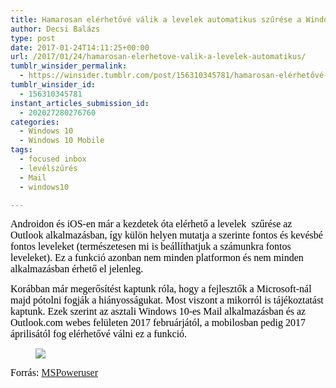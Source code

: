 ```yaml
---
title: Hamarosan elérhetővé válik a levelek automatikus szűrése a Windows 10-es Mail alkalmazásban is!
author: Decsi Balázs
type: post
date: 2017-01-24T14:11:25+00:00
url: /2017/01/24/hamarosan-elerhetove-valik-a-levelek-automatikus/
tumblr_winsider_permalink:
  - https://winsider.tumblr.com/post/156310345781/hamarosan-elérhetővé-válik-a-levelek-automatikus
tumblr_winsider_id:
  - 156310345781
instant_articles_submission_id:
  - 202027280276760
categories:
  - Windows 10
  - Windows 10 Mobile
tags:
  - focused inbox
  - levélszűrés
  - Mail
  - windows10

---
```

<span style="color: #000000; font-family: Calibri; font-size: medium;">Androidon és iOS-en már a kezdetek óta elérhető a levelek  szűrése az Outlook alkalmazásban, így külön helyen mutatja a szerinte fontos és kevésbé fontos leveleket (természetesen mi is beállíthatjuk a számunkra fontos leveleket). Ez a funkció azonban nem minden platformon és nem minden alkalmazásban érhető el jelenleg.</span>

<span style="color: #000000; font-family: Calibri; font-size: medium;">Korábban már megerősítést kaptunk róla, hogy a fejlesztők a Microsoft-nál majd pótolni fogják a hiányosságukat. Most viszont a mikorról is tájékoztatást kaptunk. Ezek szerint az asztali Windows 10-es Mail alkalmazásban és az Outlook.com webes felületen 2017 februárjától, a mobilosban pedig 2017 áprilisától fog elérhetővé válni ez a funkció.</span><figure class="tmblr-full">

<img class="aligncenter" src="https://68.media.tumblr.com/df4a14ed5a53eadb7f83f44e63ed7691/tumblr_inline_okafbspA6F1uz1ind_540.png" /> </figure> 

<span style="color: #000000; font-family: Calibri; font-size: medium;">Forrás: <a href="https://mspoweruser.com/microsoft-will-make-focused-inbox-available-windows-10-users-february-april-mobile-users/">MSPoweruser</a></span>